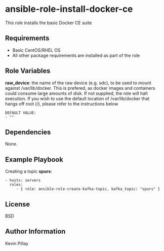 ansible-role-install-docker-ce
=========

This role installs the basic Docker CE suite

Requirements
------------

- Basic CentOS/RHEL OS
- All other package requirements are installed as part of the role

Role Variables
--------------
 **raw_device**:  the name of the raw device (e.g. sdc), to be used to mount against /var/lib/docker. This is prefered, as docker images and containers could consume large amounts of disk. If not supplied, the role will halt execution. If you wish to use the default location of /var/lib/docker that hangs off root (/), please refer to the instructions below

    DEFAULT VALUE:
    - ""

Dependencies
------------

None.

Example Playbook
----------------

Creating a topic **spurs**:

    - hosts: servers
      roles:
         - { role: ansible-role-create-kafka-topic, kafka_topic: "spurs" }

License
-------

BSD

Author Information
------------------

Kevin Pillay
